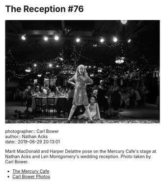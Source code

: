 # The Reception #76

![Marit MacDonald and Harper Delattre pose on the Mercury Cafe's stage](assets/2019-06-29-set-3-the-reception-76.webp)

photographer:: Carl Bower  
author:: Nathan Acks  
date:: 2019-06-29 20:13:01

Marit MacDonald and Harper Delattre pose on the Mercury Cafe's stage at Nathan Acks and Len Montgomery's wedding reception. Photo taken by Carl Bower.

* [The Mercury Cafe](http://mercurycafe.com)
* [Carl Bower Photos](https://carlbowerphotos.com)
